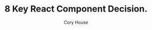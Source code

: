 ---
sections:
  - reactjs
link: 'https://medium.freecodecamp.org/8-key-react-component-decisions-cc965db11594'
title: '8 Key React Component Decision.'
author: 'Cory House'
publishedAt: 2017-10-02T00:00:00.000Z
type:
  - article
topics:
  - miscellaneous
suggestedBy:
  - andreamangano
createdAt: 2018-03-20T22:45:59.815Z
reference: aHR0cHM6Ly9tZWRpdW0uZnJlZWNvZGVjYW1wLm9yZy84LWtleS1yZWFjdC1jb21wb25lbnQtZGVjaXNpb25zLWNjOTY1ZGIxMTU5NA
slug: 8-key-react-component-decision-by-cory-house
---